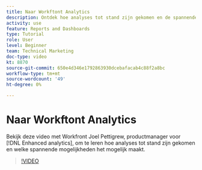 ```yaml
---
title: Naar Workftont Analytics
description: Ontdek hoe analyses tot stand zijn gekomen en de spannende mogelijkheden die dit mogelijk maakt met Joel Pettigrew, productmanager voor [!DNL Enhanced analytics].
activity: use
feature: Reports and Dashboards
type: Tutorial
role: User
level: Beginner
team: Technical Marketing
doc-type: video
kt: 8870
source-git-commit: 650e4d346e1792863930dcebafacab4c88f2a8bc
workflow-type: tm+mt
source-wordcount: '49'
ht-degree: 0%

---
```


# Naar Workftont Analytics

Bekijk deze video met Workfront Joel Pettigrew, productmanager voor [!DNL Enhanced analytics], om te leren hoe analyses tot stand zijn gekomen en welke spannende mogelijkheden het mogelijk maakt.

>[!VIDEO](https://video.tv.adobe.com/v/335042/?quality=12&learn=on)
